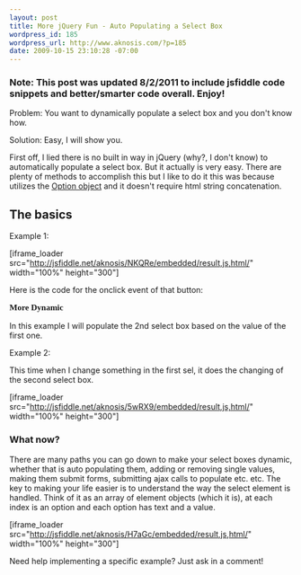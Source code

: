 ```yaml
--- 
layout: post
title: More jQuery Fun - Auto Populating a Select Box
wordpress_id: 185
wordpress_url: http://www.aknosis.com/?p=185
date: 2009-10-15 23:10:28 -07:00
---
```

<h3>Note: This post was updated 8/2/2011 to include jsfiddle code snippets and better/smarter code overall. Enjoy!</h3>
Problem: You want to dynamically populate a select box and you don't know how.

Solution: Easy, I will show you.

First off, I lied there is no built in way in jQuery (why?, I don't know) to automatically populate a select box. But it actually is very easy. There are plenty of methods to accomplish this but I like to do it this was because utilizes the <a href="http://docs.sun.com/source/816-6408-10/option.htm">Option object</a> and it doesn't require html string concatenation.
<h2>The basics</h2>
Example 1:

[iframe_loader src="http://jsfiddle.net/aknosis/NKQRe/embedded/result,js,html/" width="100%" height="300"]

Here is the code for the onclick event of that button:<!--more-->
<pre><span class="Apple-style-span" style="font-family: Georgia, 'Times New Roman', 'Bitstream Charter', Times, serif; font-size: 15px; font-weight: bold; line-height: 19px; white-space: normal;">More Dynamic</span></pre>
In this example I will populate the 2nd select box based on the value of the first one.

Example 2:

This time when I change something in the first sel, it does the changing of the second select box.

[iframe_loader src="http://jsfiddle.net/aknosis/5wRX9/embedded/result,js,html/" width="100%" height="300"]

<h3>What now?</h3>
There are many paths you can go down to make your select boxes dynamic, whether that is auto populating them, adding or removing single values, making them submit forms, submitting ajax calls to populate etc. etc. The key to making your life easier is to understand the way the select element is handled. Think of it as an array of element objects (which it is), at each index is an option and each option has text and a value.

[iframe_loader src="http://jsfiddle.net/aknosis/H7aGc/embedded/result,js,html/" width="100%" height="300"]

Need help implementing a specific example? Just ask in a comment!
